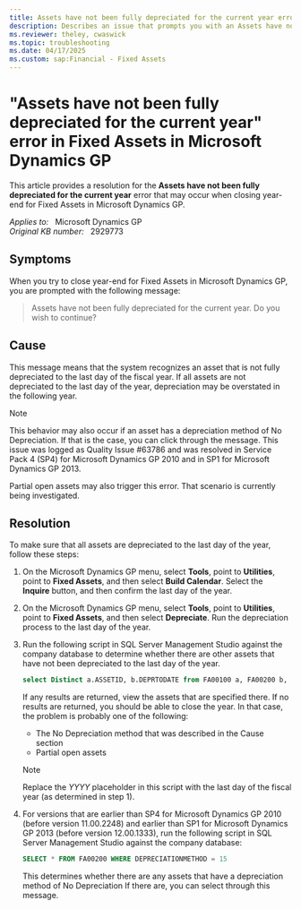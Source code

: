 ```yaml
---
title: Assets have not been fully depreciated for the current year error in Fixed Assets
description: Describes an issue that prompts you with an Assets have not been fully depreciated for the current year message when you try to close the year in Fixed Assets in Microsoft Dynamics GP.
ms.reviewer: theley, cwaswick
ms.topic: troubleshooting
ms.date: 04/17/2025
ms.custom: sap:Financial - Fixed Assets
---
```

# "Assets have not been fully depreciated for the current year" error in Fixed Assets in Microsoft Dynamics GP

This article provides a resolution for the **Assets have not been fully depreciated for the current year** error that may occur when closing year-end for Fixed Assets in Microsoft Dynamics GP.

_Applies to:_ &nbsp; Microsoft Dynamics GP  
_Original KB number:_ &nbsp; 2929773

## Symptoms

When you try to close year-end for Fixed Assets in Microsoft Dynamics GP, you are prompted with the following message:

> Assets have not been fully depreciated for the current year. Do you wish to continue?

## Cause

This message means that the system recognizes an asset that is not fully depreciated to the last day of the fiscal year. If all assets are not depreciated to the last day of the year, depreciation may be overstated in the following year.

> [!NOTE]
> This behavior may also occur if an asset has a depreciation method of No Depreciation. If that is the case, you can click through the message. This issue was logged as Quality Issue #63786 and was resolved in Service Pack 4 (SP4) for Microsoft Dynamics GP 2010 and in SP1 for Microsoft Dynamics GP 2013.

Partial open assets may also trigger this error. That scenario is currently being investigated.

## Resolution

To make sure that all assets are depreciated to the last day of the year, follow these steps:

1. On the Microsoft Dynamics GP menu, select **Tools**, point to **Utilities**, point to **Fixed Assets**, and then select **Build Calendar**. Select the **Inquire** button, and then confirm the last day of the year.

2. On the Microsoft Dynamics GP menu, select **Tools**, point to **Utilities**, point to **Fixed Assets**, and then select **Depreciate**. Run the depreciation process to the last day of the year.

3. Run the following script in SQL Server Management Studio against the company database to determine whether there are other assets that have not been depreciated to the last day of the year.

    ```sql
    select Distinct a.ASSETID, b.DEPRTODATE from FA00100 a, FA00200 b, FA40200 c where a.ASSETINDEX=b.ASSETINDEX and c.BOOKINDX=b.BOOKINDX and a.ASSETSTATUS not in (3,4) and b.FULLYDEPRFLAG='N' and b.DEPRTODATE < (select top 1 PERIODENDDATE from FA42100 where FISCALYEAR='YYYY' order by PERIODID desc) and b.DEPRECIATIONMETHOD <> 15
    ```

    If any results are returned, view the assets that are specified there. If no results are returned, you should be able to close the year. In that case, the problem is probably one of the following:

   - The No Depreciation method that was described in the Cause section
   - Partial open assets

   > [!NOTE]
   > Replace the *YYYY* placeholder in this script with the last day of the fiscal year (as determined in step 1).

4. For versions that are earlier than SP4 for Microsoft Dynamics GP 2010 (before version 11.00.2248) and earlier than SP1 for Microsoft Dynamics GP 2013 (before version 12.00.1333), run the following script in SQL Server Management Studio against the company database:

    ```sql
    SELECT * FROM FA00200 WHERE DEPRECIATIONMETHOD = 15
    ```

   This determines whether there are any assets that have a depreciation method of No Depreciation  If there are, you can select through this message.
